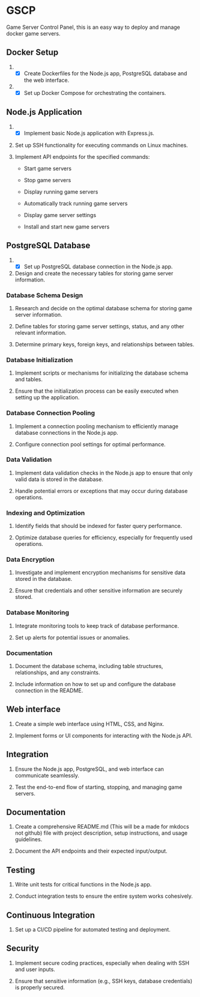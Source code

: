 # GSCP
Game Server Control Panel, this is an easy way to deploy and manage docker game servers.

## Docker Setup

1. - [x] Create Dockerfiles for the Node.js app, PostgreSQL database and the web interface.

2. - [x] Set up Docker Compose for orchestrating the containers.

## Node.js Application

1. - [x] Implement basic Node.js application with Express.js.

2. Set up SSH functionality for executing commands on Linux machines.

3. Implement API endpoints for the specified commands:

    * Start game servers

    * Stop game servers

    * Display running game servers

    * Automatically track running game servers

    * Display game server settings
    
    * Install and start new game servers

## PostgreSQL Database

1. - [x] Set up PostgreSQL database connection in the Node.js app.

2. Design and create the necessary tables for storing game server information.

### Database Schema Design

1. Research and decide on the optimal database schema for storing game server information.

2. Define tables for storing game server settings, status, and any other relevant information.

3. Determine primary keys, foreign keys, and relationships between tables.

### Database Initialization

1. Implement scripts or mechanisms for initializing the database schema and tables.

2. Ensure that the initialization process can be easily executed when setting up the application.

### Database Connection Pooling

1. Implement a connection pooling mechanism to efficiently manage database connections in the Node.js app.

2. Configure connection pool settings for optimal performance.

### Data Validation

1. Implement data validation checks in the Node.js app to ensure that only valid data is stored in the database.

2. Handle potential errors or exceptions that may occur during database operations.

### Indexing and Optimization

1. Identify fields that should be indexed for faster query performance.

2. Optimize database queries for efficiency, especially for frequently used operations.

### Data Encryption

1. Investigate and implement encryption mechanisms for sensitive data stored in the database.

2. Ensure that credentials and other sensitive information are securely stored.

### Database Monitoring

1. Integrate monitoring tools to keep track of database performance.

2. Set up alerts for potential issues or anomalies.

### Documentation

1. Document the database schema, including table structures, relationships, and any constraints.

2. Include information on how to set up and configure the database connection in the README.

## Web interface

1. Create a simple web interface using HTML, CSS, and Nginx.

2. Implement forms or UI components for interacting with the Node.js API.

## Integration

1. Ensure the Node.js app, PostgreSQL, and web interface can communicate seamlessly.

2. Test the end-to-end flow of starting, stopping, and managing game servers.

## Documentation

1. Create a comprehensive README.md (This will be a made for mkdocs not github) file with project description, setup instructions, and usage guidelines.

2. Document the API endpoints and their expected input/output.

## Testing

1. Write unit tests for critical functions in the Node.js app.

2. Conduct integration tests to ensure the entire system works cohesively.

## Continuous Integration

1. Set up a CI/CD pipeline for automated testing and deployment.

## Security

1. Implement secure coding practices, especially when dealing with SSH and user inputs.

2. Ensure that sensitive information (e.g., SSH keys, database credentials) is properly secured.
